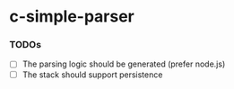 c-simple-parser
===============
### TODOs
- [ ] The parsing logic should be generated (prefer node.js)
- [ ] The stack should support persistence
